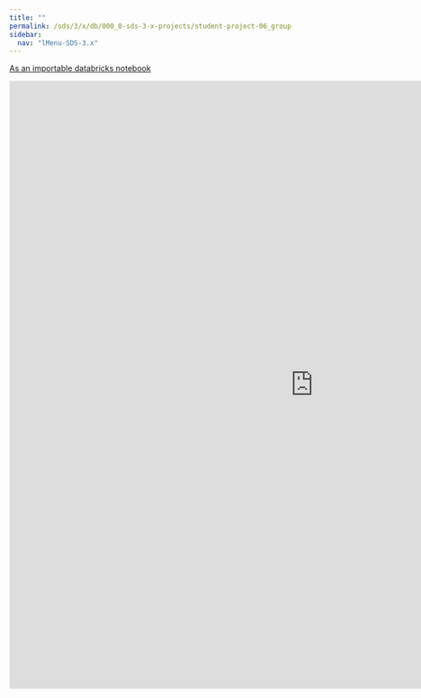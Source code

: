 ```yaml
---
title: ""
permalink: /sds/3/x/db/000_0-sds-3-x-projects/student-project-06_group-ParticleClustering/03_dl_horovod/
sidebar:
  nav: "lMenu-SDS-3.x"
---
```


[As an importable databricks notebook](https://lamastex.github.io/scalable-data-science/sds/3/x/db/000_0-sds-3-x-projects/student-project-06_group-ParticleClustering/03_dl_horovod.html)

<iframe src="https://lamastex.github.io/scalable-data-science/sds/3/x/db/000_0-sds-3-x-projects/student-project-06_group-ParticleClustering/03_dl_horovod.html" width="1080" height="1080" frameborder="0"></iframe>
